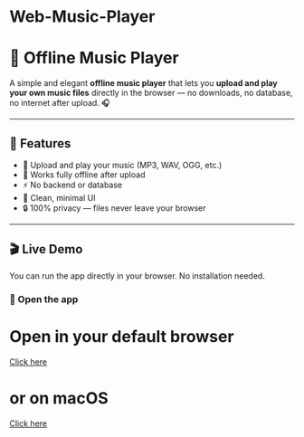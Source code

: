 
# Web-Music-Player

# 🎵 Offline Music Player

A simple and elegant **offline music player** that lets you **upload and play your own music files** directly in the browser — no downloads, no database, no internet after upload. 🎧

---

## 🚀 Features

- 📁 Upload and play your music (MP3, WAV, OGG, etc.)
- 💾 Works fully offline after upload
- ⚡ No backend or database
- 🎨 Clean, minimal UI
- 🔒 100% privacy — files never leave your browser

---

## 🎬 Live Demo

You can run the app directly in your browser. No installation needed.

### 🔗 Open the app


# Open in your default browser
[Click here](https://syberverse-music-player.netlify.app/)
# or on macOS
[Click here](https://syberverse-music-player.netlify.app/)

